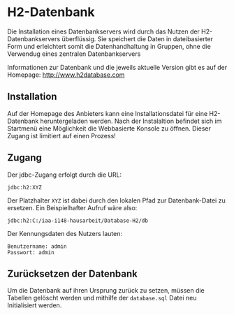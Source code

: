 # H2-Datenbank
Die Installation eines Datenbankservers wird durch das Nutzen der H2-Datenbankservers überflüssig. Sie speichert die Daten in dateibasierter Form und erleichtert somit die Datenhandhaltung in Gruppen, ohne die Verwendug eines zentralen Datenbankservers <br>

Informationen zur Datenbank und die jeweils aktuelle Version gibt es auf der Homepage:
http://www.h2database.com <br>

## Installation
Auf der Homepage des Anbieters kann eine Installationsdatei für eine H2-Datenbank heruntergeladen werden. Nach der Instalaltion befindet sich im Startmenü eine Möglichkeit die Webbasierte Konsole zu öffnen. Dieser Zugang ist limitiert auf einen Prozess!


## Zugang
Der jdbc-Zugang erfolgt durch die URL:
```
jdbc:h2:XYZ
```
Der Platzhalter `XYZ` ist dabei durch den lokalen Pfad zur Datenbank-Datei zu ersetzen. Ein Beispielhafter Aufruf wäre also:
```
jdbc:h2:C:/iaa-i148-hausarbeit/Database-H2/db
```
Der Kennungsdaten des Nutzers lauten:
```
Benutzername: admin
Passwort: admin
```


## Zurücksetzen der Datenbank
Um die Datenbank auf ihren Ursprung zurück zu setzen, müssen die Tabellen gelöscht werden und mithilfe der `database.sql` Datei neu Initialisiert werden.
